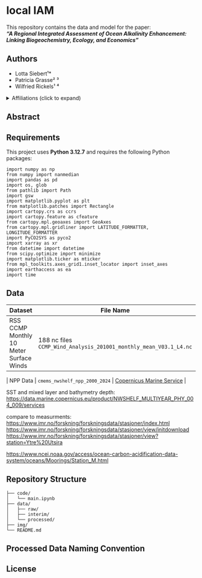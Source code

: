 # local IAM 

This repository contains the data and model for the paper:  
**_“A Regional Integrated Assessment of Ocean Alkalinity Enhancement: Linking Biogeochemistry, Ecology, and Economics”_** 
<!-- The paper is published in [journal] and is available [here](link). -->

## Authors

- Lotta Siebert¹\*  
- Patricia Grasse² ³
- Wilfried Rickels¹ ⁴  

<details>
<summary>Affiliations (click to expand)</summary>

- **\*** Corresponding author: [lotta.siebert@ifw-kiel.de](mailto:lotta.siebert@ifw-kiel.de)  
- ¹ Global Commons and Climate Policy, Kiel Institute for the World Economy, Germany  
- ² German Centre for Integrative Biodiversity Research (iDiv), Leipzig, Germany  
- ³ GEOMAR Helmholtz Centre for Ocean Research Kiel, Kiel, Germany  
- ⁴ Department of Economics, Kiel University, Germany  

</details>


## Abstract


## Requirements

This project uses **Python 3.12.7** and requires the following Python packages:


```
import numpy as np
from numpy import nanmedian
import pandas as pd
import os, glob
from pathlib import Path
import gsw
import matplotlib.pyplot as plt
from matplotlib.patches import Rectangle
import cartopy.crs as ccrs
import cartopy.feature as cfeature
from cartopy.mpl.geoaxes import GeoAxes
from cartopy.mpl.gridliner import LATITUDE_FORMATTER, LONGITUDE_FORMATTER
import PyCO2SYS as pyco2
import xarray as xr
from datetime import datetime
from scipy.optimize import minimize
import matplotlib.ticker as mticker
from mpl_toolkits.axes_grid1.inset_locator import inset_axes
import earthaccess as ea
import time

```


## Data


| Dataset | File Name | Source |
|---------|-----------|--------|
| RSS CCMP Monthly 10 Meter Surface Winds | 188 nc files `CCMP_Wind_Analysis_201001_monthly_mean_V03.1_L4.nc` | [EarthData](https://podaac.jpl.nasa.gov/dataset/CCMP_WINDS_10MMONTHLY_L4_V3.1) |

| NPP Data | `cmems_nwshelf_npp_2000_2024` | [Copernicus Marine Service](https://data.marine.copernicus.eu/product/NWSHELF_MULTIYEAR_BGC_004_011/services) | 

SST and mixed layer  and bathymetry depth: https://data.marine.copernicus.eu/product/NWSHELF_MULTIYEAR_PHY_004_009/services

compare to measurments: https://www.imr.no/forskning/forskningsdata/stasjoner/index.html
https://www.imr.no/forskning/forskningsdata/stasjoner/view/initdownload
https://www.imr.no/forskning/forskningsdata/stasjoner/view?station=Ytre%20Utsira


https://www.ncei.noaa.gov/access/ocean-carbon-acidification-data-system/oceans/Moorings/Station_M.html

## Repository Structure

```
├── code/                         
│   └── main.ipynb          
├── data/                 
│   ├── raw/
│   ├── interim/
│   └── processed/
├── img/    
└── README.md
```
## Processed Data Naming Convention


  
## License

<!-- This project is licensed under the MIT License - see the [LICENSE.md](LICENSE.md) file for details. -->

